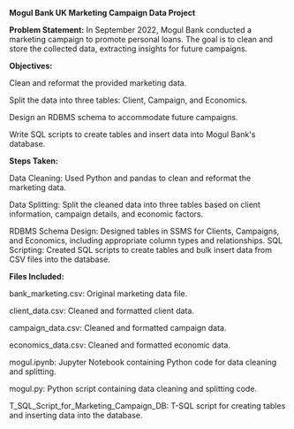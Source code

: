 
**Mogul Bank UK Marketing Campaign Data Project**


**Problem Statement:**
In September 2022, Mogul Bank conducted a marketing campaign to promote personal loans. The goal is to clean and store the collected data, extracting insights for future campaigns.

**Objectives:**

Clean and reformat the provided marketing data.

Split the data into three tables: Client, Campaign, and Economics.

Design an RDBMS schema to accommodate future campaigns.

Write SQL scripts to create tables and insert data into Mogul Bank's database.


**Steps Taken:**

Data Cleaning: Used Python and pandas to clean and reformat the marketing data.

Data Splitting: Split the cleaned data into three tables based on client information, campaign details, and economic factors.

RDBMS Schema Design: Designed tables in SSMS for Clients, Campaigns, and Economics, including appropriate column types and relationships.
SQL Scripting: Created SQL scripts to create tables and bulk insert data from CSV files into the database.


**Files Included:**

bank_marketing.csv: Original marketing data file.

client_data.csv: Cleaned and formatted client data.

campaign_data.csv: Cleaned and formatted campaign data.

economics_data.csv: Cleaned and formatted economic data.

mogul.ipynb: Jupyter Notebook containing Python code for data cleaning and splitting.

mogul.py: Python script containing data cleaning and splitting code.

T_SQL_Script_for_Marketing_Campaign_DB: T-SQL script for creating tables and inserting data into the database.
